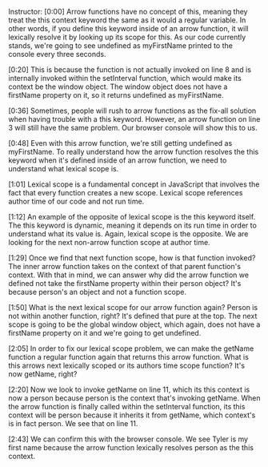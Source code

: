 Instructor: [0:00] Arrow functions have no concept of this, meaning they treat the this context keyword the same as it would a regular variable. In other words, if you define this keyword inside of an arrow function, it will lexically resolve it by looking up its scope for this. As our code currently stands, we're going to see undefined as myFirstName printed to the console every three seconds.

[0:20] This is because the function is not actually invoked on line 8 and is internally invoked within the setInterval function, which would make its context be the window object. The window object does not have a firstName property on it, so it returns undefined as myFirstName.

[0:36] Sometimes, people will rush to arrow functions as the fix-all solution when having trouble with a this keyword. However, an arrow function on line 3 will still have the same problem. Our browser console will show this to us.

[0:48] Even with this arrow function, we're still getting undefined as myFirstName. To really understand how the arrow function resolves the this keyword when it's defined inside of an arrow function, we need to understand what lexical scope is.

[1:01] Lexical scope is a fundamental concept in JavaScript that involves the fact that every function creates a new scope. Lexical scope references author time of our code and not run time.

[1:12] An example of the opposite of lexical scope is the this keyword itself. The this keyword is dynamic, meaning it depends on its run time in order to understand what its value is. Again, lexical scope is the opposite. We are looking for the next non-arrow function scope at author time.

[1:29] Once we find that next function scope, how is that function invoked? The inner arrow function takes on the context of that parent function's context. With that in mind, we can answer why did the arrow function we defined not take the firstName property within their person object? It's because person's an object and not a function scope.

[1:50] What is the next lexical scope for our arrow function again? Person is not within another function, right? It's defined that pure at the top. The next scope is going to be the global window object, which again, does not have a firstName property on it and we're going to get undefined.

[2:05] In order to fix our lexical scope problem, we can make the getName function a regular function again that returns this arrow function. What is this arrows next lexically scoped or its authors time scope function? It's now getName, right?

[2:20] Now we look to invoke getName on line 11, which its this context is now a person because person is the context that's invoking getName. When the arrow function is finally called within the setInterval function, its this context will be person because it inherits it from getName, which context's is in fact person. We see that on line 11.

[2:43] We can confirm this with the browser console. We see Tyler is my first name because the arrow function lexically resolves person as the this context.
